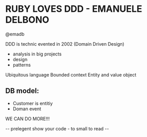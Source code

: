 RUBY LOVES DDD - EMANUELE DELBONO
=================================

@emadb

DDD is technic evented in 2002 (Domain Driven Design)
 * analysis in big projects
 * design
 * patterns 

Ubiquitous language
Bounded context
Entity and value object

DB model:
---------

- Customer is entitiy
- Doman event

WE CAN DO MORE!!!

-- prelegent show your code - to small to read --


